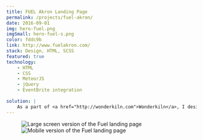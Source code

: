 ```yaml
---
title: FUEL Akron Landing Page
permalink: /projects/fuel-akron/
date: 2016-09-01
img: hero-fuel.png
imgSmall: hero-fuel-s.png
color: fddc9b
link: http://www.fuelakron.com/
stack: Design, HTML, SCSS
featured: true
technology:
    - HTML
    - CSS
    - MeteorJS
    - jQuery
    - EventBrite integration
    
solution: |
    As a part of <a href="http://wonderkiln.com">Wonderkiln</a>, I designed and implemented responsive landing page for FUEL Akron, based on a poster design. The site makes heavy use of SVG and CSS graphics as well as scroll animation.
---
```

<figure class="projects__img-wrapper row row--full" style="background-color: #{{ page.color }}">
    <div class="projects__col--two-thirds">
        <img class="projects__img projects__img--full" src="{{ imgurl }}/img/fuel-landing.png" alt="Large screen version of the Fuel landing page">
    </div>
    <div class="projects__col--one-third">
        <img class="projects__img projects__img--full" src="{{ imgurl }}/img/fuel-mobile.png" alt="Mobile version of the Fuel landing page">
    </div>
</figure>

